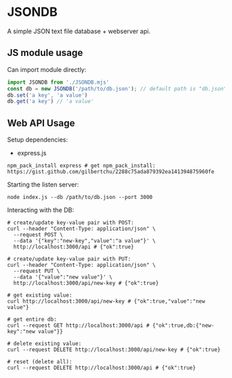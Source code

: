 # JSONDB

A simple JSON text file database + webserver api.

## JS module usage

Can import module directly:

```js
import JSONDB from './JSONDB.mjs'
const db = new JSONDB('/path/to/db.json'); // default path is "db.json" (relative path)
db.set('a key', 'a value')
db.get('a key') // 'a value'
```

## Web API Usage

Setup dependencies:

- express.js

```console
npm_pack_install express # get npm_pack_install: https://gist.github.com/gilbertchu/2288c75ada879392ea141394875960fe
```

Starting the listen server:

```console
node index.js --db /path/to/db.json --port 3000
```

Interacting with the DB:

```console
# create/update key-value pair with POST:
curl --header "Content-Type: application/json" \
  --request POST \
  --data '{"key":"new-key","value":"a value"}' \
  http://localhost:3000/api # {"ok":true}

# create/update key-value pair with PUT:
curl --header "Content-Type: application/json" \
  --request PUT \
  --data '{"value":"new value"}' \
  http://localhost:3000/api/new-key # {"ok":true}

# get existing value:
curl http://localhost:3000/api/new-key # {"ok":true,"value":"new value"}

# get entire db:
curl --request GET http://localhost:3000/api # {"ok":true,db:{"new-key":"new value"}}

# delete existing value:
curl --request DELETE http://localhost:3000/api/new-key # {"ok":true}

# reset (delete all):
curl --request DELETE http://localhost:3000/api # {"ok":true}
```
